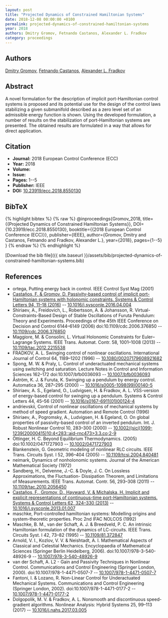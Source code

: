 ```yaml
---
layout: post
title: "Projected Dynamics of Constrained Hamiltonian Systems"
date: 2018-12-08 00:00:00 +0100
permalink: projected-dynamics-of-constrained-hamiltonian-systems
year: 2018
authors: Dmitry Gromov, Fetnando Castanos, Alexander L. Fradkov
category: proceedings
---
```

 
## Authors
[Dmitry Gromov](authors/dmitry-gromov), [Fetnando Castanos](authors/fernando-castanos), [Alexander L. Fradkov](authors/alexander-l-fradkov)
 
## Abstract
A novel formulation for the description of implicit port-Hamiltonian control systems is proposed and its potential use for the design of the control laws stabilizing a given submanifold described as a zero level set of an admissible energy function is shown. Using the developed formulation, a number of results on the stabilization of port-Hamiltonian systems are presented. The obtained results are formulated in a way that allows for direct application.
 
## Citation
- **Journal:** 2018 European Control Conference (ECC)
- **Year:** 2018
- **Volume:** 
- **Issue:** 
- **Pages:** 1--5
- **Publisher:** IEEE
- **DOI:** [10.23919/ecc.2018.8550130](https://doi.org/10.23919/ecc.2018.8550130)
 
## BibTeX
{% highlight bibtex %}
{% raw %}
@inproceedings{Gromov_2018,
  title={{Projected Dynamics of Constrained Hamiltonian Systems}},
  DOI={10.23919/ecc.2018.8550130},
  booktitle={{2018 European Control Conference (ECC)}},
  publisher={IEEE},
  author={Gromov, Dmitry and Castanos, Fetnando and Fradkov, Alexander L.},
  year={2018},
  pages={1--5}
}
{% endraw %}
{% endhighlight %}
 
[Download the bib file]({{ site.baseurl }}/assets/bib/projected-dynamics-of-constrained-hamiltonian-systems.bib)
 
## References
- ortega, Putting energy back in control. IEEE Control Syst Mag (2001)
- [Castaños, F. & Gromov, D. Passivity-based control of implicit port-Hamiltonian systems with holonomic constraints. Systems &amp; Control Letters 94, 11–18 (2016)](passivity-based-control-of-implicit-port-hamiltonian-systems-with-holonomic-constraints) -- [10.1016/j.sysconle.2016.04.004](https://doi.org/10.1016/j.sysconle.2016.04.004)
- Shiriaev, A., Freidovich, L., Robertsson, A. & Johansson, R. Virtual-Constraints-Based Design of Stable Oscillations of Furuta Pendulum: Theory and Experiments. Proceedings of the 45th IEEE Conference on Decision and Control 6144–6149 (2006) doi:10.1109/cdc.2006.376850 -- [10.1109/cdc.2006.376850](https://doi.org/10.1109/cdc.2006.376850)
- Maggiore, M. & Consolini, L. Virtual Holonomic Constraints for Euler–Lagrange Systems. IEEE Trans. Automat. Contr. 58, 1001–1008 (2013) -- [10.1109/tac.2012.2215538](https://doi.org/10.1109/tac.2012.2215538)
- FRADKOV, A. L. Swinging control of nonlinear oscillations. International Journal of Control 64, 1189–1202 (1996) -- [10.1080/00207179608921682](https://doi.org/10.1080/00207179608921682)
- Spong, M. W. & Praly, L. Control of underactuated mechanical systems using switching and saturation. Lecture Notes in Control and Information Sciences 162–172 doi:10.1007/bfb0036093 -- [10.1007/bfb0036093](https://doi.org/10.1007/bfb0036093)
- Åström, K. J. & Furuta, K. Swinging up a pendulum by energy control. Automatica 36, 287–295 (2000) -- [10.1016/s0005-1098(99)00140-5](https://doi.org/10.1016/s0005-1098(99)00140-5)
- Shiriaev, A. S., Egeland, O., Ludvigsen, H. & Fradkov, A. L. VSS-version of energy-based control for swinging up a pendulum. Systems &amp; Control Letters 44, 45–56 (2001) -- [10.1016/s0167-6911(01)00124-4](https://doi.org/10.1016/s0167-6911(01)00124-4)
- andrievskii, Control of nonlinear oscillations of mechanical systems by method of speed gradient. Automation and Remote Control (1996)
- Shiriaev, A., Pogromsky, A., Ludvigsen, H. & Egeland, O. On global properties of passivity-based control of an inverted pendulum. Int. J. Robust Nonlinear Control 10, 283–300 (2000) -- [10.1002/(sici)1099-1239(20000415)10:4<283::aid-rnc473>3.3.co;2-9](https://doi.org/10.1002/(sici)1099-1239(20000415)10:4<283::aid-rnc473>3.3.co;2-9)
- Öttinger, H. C. Beyond Equilibrium Thermodynamics. (2005) doi:10.1002/0471727903 -- [10.1002/0471727903](https://doi.org/10.1002/0471727903)
- Blankenstein, G. Geometric modeling of nonlinear RLC circuits. IEEE Trans. Circuits Syst. I 52, 396–404 (2005) -- [10.1109/tcsi.2004.840481](https://doi.org/10.1109/tcsi.2004.840481)
- neimark, Dynamics of nonholonomic systems. Journal of the American Mathematical Society (1972)
- Sandberg, H., Delvenne, J.-C. & Doyle, J. C. On Lossless Approximations, the Fluctuation- Dissipation Theorem, and Limitations of Measurements. IEEE Trans. Automat. Contr. 56, 293–308 (2011) -- [10.1109/tac.2010.2056450](https://doi.org/10.1109/tac.2010.2056450)
- [Castaños, F., Gromov, D., Hayward, V. & Michalska, H. Implicit and explicit representations of continuous-time port-Hamiltonian systems. Systems &amp; Control Letters 62, 324–330 (2013)](implicit-and-explicit-representations-of-continuous-time-port-hamiltonian-systems) -- [10.1016/j.sysconle.2013.01.007](https://doi.org/10.1016/j.sysconle.2013.01.007)
- maschke, Port-controlled hamiltonian systems: Modelling origins and system-theoretic properties. Proc 2nd IFAC NOLCOS (1992)
- Maschke, B. M., van der Schaft, A. J. & Breedveld, P. C. An intrinsic Hamiltonian formulation of the dynamics of LC-circuits. IEEE Trans. Circuits Syst. I 42, 73–82 (1995) -- [10.1109/81.372847](https://doi.org/10.1109/81.372847)
- Arnold, V. I., Kozlov, V. V. & Neishtadt, A. I. Mathematical Aspects of Classical and Celestial Mechanics. Encyclopaedia of Mathematical Sciences (Springer Berlin Heidelberg, 2006). doi:10.1007/978-3-540-48926-9 -- [10.1007/978-3-540-48926-9](https://doi.org/10.1007/978-3-540-48926-9)
- van der Schaft, A. L2 - Gain and Passivity Techniques in Nonlinear Control. Communications and Control Engineering (Springer London, 2000). doi:10.1007/978-1-4471-0507-7 -- [10.1007/978-1-4471-0507-7](https://doi.org/10.1007/978-1-4471-0507-7)
- Fantoni, I. & Lozano, R. Non-Linear Control for Underactuated Mechanical Systems. Communications and Control Engineering (Springer London, 2002). doi:10.1007/978-1-4471-0177-2 -- [10.1007/978-1-4471-0177-2](https://doi.org/10.1007/978-1-4471-0177-2)
- Dolgopolik, M. V. & Fradkov, A. L. Nonsmooth and discontinuous speed-gradient algorithms. Nonlinear Analysis: Hybrid Systems 25, 99–113 (2017) -- [10.1016/j.nahs.2017.03.005](https://doi.org/10.1016/j.nahs.2017.03.005)

